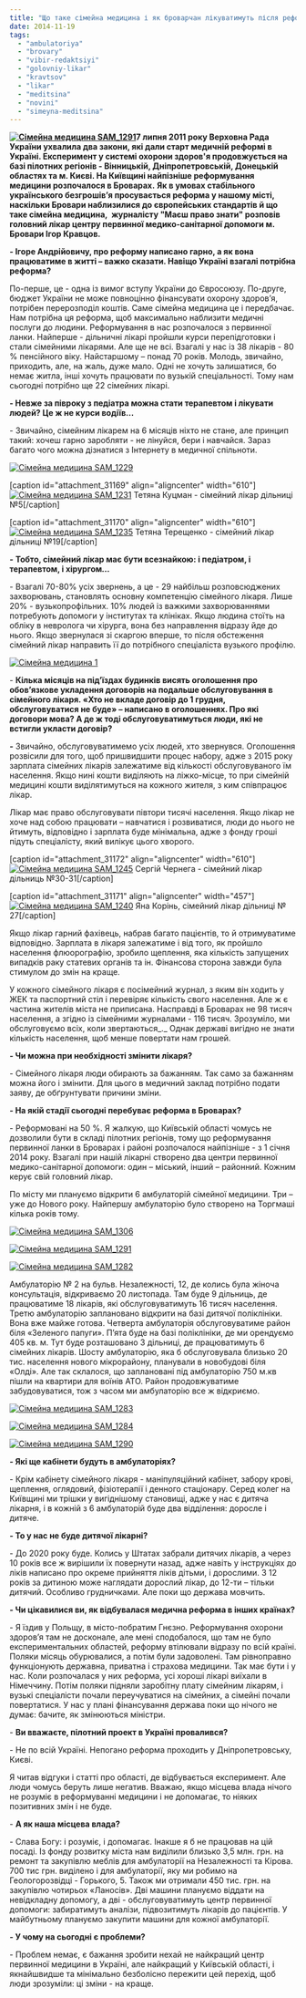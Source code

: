```yaml
---
title: "Що таке сімейна медицина і як броварчан лікуватимуть після реформи?"
date: 2014-11-19
tags: 
  - "ambulatoriya"
  - "brovary"
  - "vibir-redaktsiyi"
  - "golovniy-likar"
  - "kravtsov"
  - "likar"
  - "meditsina"
  - "novini"
  - "simeyna-meditsina"
---
```


**[![Сімейна медицина SAM_1291](https://mpz.brovary.org/wp-content/uploads/2014/11/Simeyna-meditsina-SAM_1291.jpg)](https://mpz.brovary.org/wp-content/uploads/2014/11/Simeyna-meditsina-SAM_1291.jpg)7 липня 2011 року Верховна Рада України ухвалила два закони, які дали старт медичній реформі в Україні. Експеримент у системі охорони здоров'я продовжується на базі пілотних регіонів - Вінницькій, Дніпропетровській, Донецькій областях та м. Києві. На Київщині найпізніше реформування медицини розпочалося в Броварах.** **Як в умовах стабільного українського безгрошів’я просувається реформа у нашому місті, наскільки Бровари наблизилися до європейських стандартів й що таке сімейна медицина,  журналісту "Маєш право знати" розповів головний лікар центру первинної медико-санітарної допомоги м. Бровари Ігор Кравцов.**

**_\-_ Ігоре Андрійовичу, про реформу написано гарно, а як вона працюватиме в житті – важко сказати. Навіщо Україні взагалі потрібна реформа?**

По-перше, це - одна із вимог вступу України до Євросоюзу. По-друге, бюджет України не може повноцінно фінансувати охорону здоров’я, потрібен перерозподіл коштів. Саме сімейна медицина це і передбачає. Нам потрібна ця реформа, щоб максимально наблизити медичні послуги до людини. Реформування в нас розпочалося з первинної ланки. Найперше - дільничні лікарі пройшли курси перепідготовки і стали сімейними лікарями. Але ще не всі. Взагалі у нас із 38 лікарів - 80 % пенсійного віку. Найстаршому – понад 70 років. Молодь, звичайно, приходить, але, на жаль, дуже мало. Одні не хочуть залишатися, бо немає житла, інші хочуть працювати по вузькій спеціальності. Тому нам сьогодні потрібно ще 22 сімейних лікарі.

**\- Невже за півроку з педіатра можна стати терапевтом і лікувати людей? Це ж не курси водіїв…**

\- Звичайно, сімейним лікарем на 6 місяців ніхто не стане, але принцип такий: хочеш гарно заробляти - не лінуйся, бери і навчайся. Зараз багато чого можна дізнатися з Інтернету в медичної спільноти.

[![Сімейна медицина SAM_1229](https://mpz.brovary.org/wp-content/uploads/2014/11/Simeyna-meditsina-SAM_1229.jpg)](https://mpz.brovary.org/wp-content/uploads/2014/11/Simeyna-meditsina-SAM_1229.jpg)

\[caption id="attachment\_31169" align="aligncenter" width="610"\][![Сімейна медицина SAM_1231](https://mpz.brovary.org/wp-content/uploads/2014/11/Simeyna-meditsina-SAM_1231.jpg)](https://mpz.brovary.org/wp-content/uploads/2014/11/Simeyna-meditsina-SAM_1231.jpg) Тетяна Куцман - сімейний лікар дільниці №5\[/caption\]

\[caption id="attachment\_31170" align="aligncenter" width="610"\][![Сімейна медицина SAM_1235](https://mpz.brovary.org/wp-content/uploads/2014/11/Simeyna-meditsina-SAM_1235.jpg)](https://mpz.brovary.org/wp-content/uploads/2014/11/Simeyna-meditsina-SAM_1235.jpg) Тетяна Терещенко - сімейний лікар дільниці №19\[/caption\]

_**\-**_ **Тобто, сімейний лікар має бути всезнайкою: і педіатром, і терапевтом, і хірургом**_**…**_

\- Взагалі 70-80% усіх звернень, а це - 29 найбільш розповсюджених захворювань, становлять основну компетенцію сімейного лікаря. Лише 20% - вузькопрофільних. 10% людей із важкими захворюваннями потребують допомоги у інститутах та клініках. Якщо людина стоїть на обліку в невролога чи хірурга, вона без направлення відразу йде до нього. Якщо звернулася зі скаргою вперше, то після обстеження сімейний лікар направить її до потрібного спеціаліста вузького профілю.

[![Сімейна медицина 1](https://mpz.brovary.org/wp-content/uploads/2014/11/Simeyna-meditsina-1.jpg)](https://mpz.brovary.org/wp-content/uploads/2014/11/Simeyna-meditsina-1.jpg)

\- **Кілька місяців на під’їздах будинків висять оголошення про обов’язкове укладення договорів на подальше обслуговування в сімейного лікаря. «Хто не вкладе договір до 1 грудня, обслуговуватися не буде» – написано в оголошеннях. Про які договори мова? А де ж тоді обслуговуватимуться люди, які не встигли укласти договір?**

**_\-_** Звичайно, обслуговуватимемо усіх людей, хто звернувся. Оголошення розвісили для того, щоб пришвидшити процес набору, адже з 2015 року зарплата сімейних лікарів залежатиме від кількості обслуговуваного їм населення. Якщо нині кошти виділяють на ліжко-місце, то при сімейній медицині кошти виділятимуться на кожного жителя, з ким співпрацює лікар.

Лікар має право обслуговувати півтори тисячі населення. Якщо лікар не хоче над собою працювати – навчатися і розвиватися, люди до нього не йтимуть, відповідно і зарплата буде мінімальна, адже з фонду гроші підуть спеціалісту, який вилікує цього хворого.

\[caption id="attachment\_31172" align="aligncenter" width="610"\][![Сімейна медицина SAM_1245](https://mpz.brovary.org/wp-content/uploads/2014/11/Simeyna-meditsina-SAM_1245.jpg)](https://mpz.brovary.org/wp-content/uploads/2014/11/Simeyna-meditsina-SAM_1245.jpg) Сергій Чернега - сімейний лікар дільниць №30-31\[/caption\]

\[caption id="attachment\_31171" align="aligncenter" width="457"\][![Сімейна медицина SAM_1240](https://mpz.brovary.org/wp-content/uploads/2014/11/Simeyna-meditsina-SAM_1240.jpg)](https://mpz.brovary.org/wp-content/uploads/2014/11/Simeyna-meditsina-SAM_1240.jpg) Яна Корінь, сімейний лікар дільниці № 27\[/caption\]

Якщо лікар гарний фахівець, набрав багато пацієнтів, то й отримуватиме відповідно. Зарплата в лікаря залежатиме і від того, як пройшло населення флюорографію, зробило щеплення, яка кількість запущених випадків раку статевих органів та ін. Фінансова сторона завжди була стимулом до змін на краще.

У кожного сімейного лікаря є посімейний журнал, з яким він ходить у ЖЕК та паспортний стіл і перевіряє кількість свого населення. Але ж є частина жителів міста не приписана. Насправді в Броварах не 98 тисяч населення, а згідно із сімейними журналами - 116 тисяч. Зрозуміло, ми обслуговуємо всіх, коли звертаються_._ Однак державі вигідно не знати кількість населення, щоб менше повертати нам грошей.

**_\-_ Чи можна при необхідності змінити лікаря?**

\- Сімейного лікаря люди обирають за бажанням. Так само за бажанням можна його і змінити. Для цього в медичний заклад потрібно подати заяву, де обґрунтувати причини зміни.

**_\-_ На якій стадії сьогодні перебуває реформа в Броварах?**

\- Реформовані на 50 %. Я жалкую, що Київській області чомусь не дозволили бути в складі пілотних регіонів, тому що реформування первинної ланки в Броварах і районі розпочалося найпізніше - з 1 січня 2014 року. Взагалі при нашій лікарні створено два центри первинної медико-санітарної допомоги: один – міський, інший – районний. Кожним керує свій головний лікар.

По місту ми плануємо відкрити 6 амбулаторій сімейної медицини. Три – уже до Нового року. Найпершу амбулаторію було створено на Торгмаші кілька років тому.

[![Сімейна медицина SAM_1306](https://mpz.brovary.org/wp-content/uploads/2014/11/Simeyna-meditsina-SAM_1306.jpg)](https://mpz.brovary.org/wp-content/uploads/2014/11/Simeyna-meditsina-SAM_1306.jpg)

[![Сімейна медицина SAM_1291](https://mpz.brovary.org/wp-content/uploads/2014/11/Simeyna-meditsina-SAM_1291.jpg)](https://mpz.brovary.org/wp-content/uploads/2014/11/Simeyna-meditsina-SAM_1291.jpg)

[![Сімейна медицина SAM_1282](https://mpz.brovary.org/wp-content/uploads/2014/11/Simeyna-meditsina-SAM_1282.jpg)](https://mpz.brovary.org/wp-content/uploads/2014/11/Simeyna-meditsina-SAM_1282.jpg)

Амбулаторію № 2 на бульв. Незалежності, 12, де колись була жіноча консультація, відкриваємо 20 листопада. Там буде 9 дільниць, де працюватиме 18 лікарів, які обслуговуватимуть 16 тисяч населення. Третю амбулаторію заплановано відкрити на базі дитячої поліклініки. Вона вже майже готова. Четверта амбулаторія обслуговуватиме район біля «Зеленого папуги». П’ята буде на базі поліклініки, де ми орендуємо 405 кв. м. Тут буде розташовано 3 дільниці, де працюватимуть 6 сімейних лікарів. Шосту амбулаторію, яка б обслуговувала близько 20 тис. населення нового мікрорайону, планували в новобудові біля «Олді». Але так склалося, що заплановані під амбулаторію 750 м.кв пішли на квартири для воїнів АТО. Район продовжуватиме забудовуватися, тож з часом ми амбулаторію все ж відкриємо.

[![Сімейна медицина SAM_1283](https://mpz.brovary.org/wp-content/uploads/2014/11/Simeyna-meditsina-SAM_1283.jpg)](https://mpz.brovary.org/wp-content/uploads/2014/11/Simeyna-meditsina-SAM_1283.jpg)

[![Сімейна медицина SAM_1284](https://mpz.brovary.org/wp-content/uploads/2014/11/Simeyna-meditsina-SAM_1284.jpg)](https://mpz.brovary.org/wp-content/uploads/2014/11/Simeyna-meditsina-SAM_1284.jpg)

[![Сімейна медицина SAM_1290](https://mpz.brovary.org/wp-content/uploads/2014/11/Simeyna-meditsina-SAM_1290.jpg)](https://mpz.brovary.org/wp-content/uploads/2014/11/Simeyna-meditsina-SAM_1290.jpg)

**_\-_ Які ще кабінети будуть в амбулаторіях?**

\- Крім кабінету сімейного лікаря - маніпуляційний кабінет, забору крові, щеплення, оглядовий, фізіотерапії і денного стаціонару. Серед колег на Київщині ми трішки у вигіднішому становищі, адже у нас є дитяча лікарня, і в кожній з 6 амбулаторій буде два відділення: доросле і дитяче.

**_\-_ То у нас не буде дитячої лікарні?**

\- До 2020 року буде. Колись у Штатах забрали дитячих лікарів, а через 10 років все ж вирішили їх повернути назад, адже навіть у інструкціях до ліків написано про окреме прийняття ліків дітьми, і дорослими. З 12 років за дитиною може наглядати дорослий лікар, до 12-ти – тільки дитячий. Особливо грудничками. Але поки що держава мовчить.

**_\-_ Чи цікавилися ви, як відбувалася медична реформа в інших країнах?**

\- Я їздив у Польщу, в місто-побратим Гнєзно. Реформування охорони здоров’я там не досконале, але мені сподобалося, що там не було експериментальних областей, реформу втілювали відразу по всій країні. Поляки місяць обурювалися, а потім були задоволені. Там рівноправно функціонують державна, приватна і страхова медицини. Так має бути і у нас. Коли розпочалася у них реформа, усі хороші лікарі виїхали в Німеччину. Потім поляки підняли заробітну плату сімейним лікарям, і вузькі спеціалісти почали переучуватися на сімейних, а сімейні почали повертатися. У нас у плані фінансування держава поки що нічого не думає: бачите, як змінюються міністри.

\- **Ви вважаєте, пілотний проект в Україні провалився?**

\- Не по всій Україні. Непогано реформа проходить у Дніпропетровську, Києві.

Я читав відгуки і статті про області, де відбувається експеримент. Але люди чомусь беруть лише негатив. Вважаю, якщо місцева влада нічого не розуміє в реформуванні медицини і не допомагає, то ніяких позитивних змін і не буде.

\- **А як наша місцева влада?**

\- Слава Богу: і розуміє, і допомагає. Інакше я б не працював на цій посаді. Із фонду розвитку міста нам виділили близько 3,5 млн. грн. на ремонт та закупівлю меблів для амбулаторії на Незалежності та Кірова. 700 тис грн. виділено і для амбулаторії, яку ми робимо на Геологорозвідці - Горького, 5. Також ми отримали 450 тис. грн. на закупівлю чотирьох «Ланосів». Дві машини плануємо віддати на невідкладну допомогу, а дві - обслуговуватимуть центр первинної допомоги: забиратимуть аналізи, підвозитимуть лікарів до пацієнтів. У майбутньому плануємо закупити машини для кожної амбулаторії.

**_\-_ У чому на сьогодні є проблеми?**

\- Проблем немає, є бажання зробити нехай не найкращий центр первинної медицини в Україні, але найкращий у Київській області, і якнайшвидше та мінімально безболісно пережити цей перехід, щоб люди зрозуміли: ці зміни - на краще.
